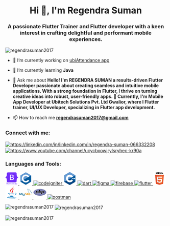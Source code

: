 <h1 align="center">Hi 👋, I'm Regendra Suman</h1>
<h3 align="center">A passionate Flutter Trainer and Flutter developer with a keen interest in crafting delightful and performant mobile experiences.</h3>

<p align="left"> <img src="https://komarev.com/ghpvc/?username=regendrasuman2017&label=Profile%20views&color=0e75b6&style=flat" alt="regendrasuman2017" /> </p>

- 🔭 I’m currently working on [ubiAttendance app](https://play.google.com/store/apps/details?id=org.ubitech.attendance)

- 🌱 I’m currently learning **Java**

- 💬 Ask me about **Hello! I'm REGENDRA SUMAN a results-driven Flutter Developer passionate about creating seamless and intuitive mobile applications. With a strong foundation in Flutter, I thrive on turning creative ideas into robust, user-friendly apps. 💼 Currently, I'm Mobile App Developer at Ubitech Solutions Pvt. Ltd Gwalior, where I Flutter trainer, UI/UX Developer, specializing in Flutter app development.**

- 📫 How to reach me **regendrasuman2017@gmail.com**

<h3 align="left">Connect with me:</h3>
<p align="left">
<a href="https://linkedin.com/in/https://linkedin.com/in/linkedin.com/in/regendra-suman-066332208" target="blank"><img align="center" src="https://raw.githubusercontent.com/rahuldkjain/github-profile-readme-generator/master/src/images/icons/Social/linked-in-alt.svg" alt="https://linkedin.com/in/linkedin.com/in/regendra-suman-066332208" height="30" width="40" /></a>
<a href="https://www.youtube.com/c/https://www.youtube.com/channel/ucycbxowjrylsryhec-kr90a" target="blank"><img align="center" src="https://raw.githubusercontent.com/rahuldkjain/github-profile-readme-generator/master/src/images/icons/Social/youtube.svg" alt="https://www.youtube.com/channel/ucycbxowjrylsryhec-kr90a" height="30" width="40" /></a>
</p>

<h3 align="left">Languages and Tools:</h3>
<p align="left"> <a href="https://getbootstrap.com" target="_blank" rel="noreferrer"> <img src="https://raw.githubusercontent.com/devicons/devicon/master/icons/bootstrap/bootstrap-plain-wordmark.svg" alt="bootstrap" width="40" height="40"/> </a> <a href="https://www.cprogramming.com/" target="_blank" rel="noreferrer"> <img src="https://raw.githubusercontent.com/devicons/devicon/master/icons/c/c-original.svg" alt="c" width="40" height="40"/> </a> <a href="https://codeigniter.com" target="_blank" rel="noreferrer"> <img src="https://cdn.worldvectorlogo.com/logos/codeigniter.svg" alt="codeigniter" width="40" height="40"/> </a> <a href="https://www.w3schools.com/cpp/" target="_blank" rel="noreferrer"> <img src="https://raw.githubusercontent.com/devicons/devicon/master/icons/cplusplus/cplusplus-original.svg" alt="cplusplus" width="40" height="40"/> </a> <a href="https://dart.dev" target="_blank" rel="noreferrer"> <img src="https://www.vectorlogo.zone/logos/dartlang/dartlang-icon.svg" alt="dart" width="40" height="40"/> </a> <a href="https://www.figma.com/" target="_blank" rel="noreferrer"> <img src="https://www.vectorlogo.zone/logos/figma/figma-icon.svg" alt="figma" width="40" height="40"/> </a> <a href="https://firebase.google.com/" target="_blank" rel="noreferrer"> <img src="https://www.vectorlogo.zone/logos/firebase/firebase-icon.svg" alt="firebase" width="40" height="40"/> </a> <a href="https://flutter.dev" target="_blank" rel="noreferrer"> <img src="https://www.vectorlogo.zone/logos/flutterio/flutterio-icon.svg" alt="flutter" width="40" height="40"/> </a> <a href="https://www.w3.org/html/" target="_blank" rel="noreferrer"> <img src="https://raw.githubusercontent.com/devicons/devicon/master/icons/html5/html5-original-wordmark.svg" alt="html5" width="40" height="40"/> </a> <a href="https://www.java.com" target="_blank" rel="noreferrer"> <img src="https://raw.githubusercontent.com/devicons/devicon/master/icons/java/java-original.svg" alt="java" width="40" height="40"/> </a> <a href="https://www.mysql.com/" target="_blank" rel="noreferrer"> <img src="https://raw.githubusercontent.com/devicons/devicon/master/icons/mysql/mysql-original-wordmark.svg" alt="mysql" width="40" height="40"/> </a> <a href="https://www.php.net" target="_blank" rel="noreferrer"> <img src="https://raw.githubusercontent.com/devicons/devicon/master/icons/php/php-original.svg" alt="php" width="40" height="40"/> </a> <a href="https://postman.com" target="_blank" rel="noreferrer"> <img src="https://www.vectorlogo.zone/logos/getpostman/getpostman-icon.svg" alt="postman" width="40" height="40"/> </a> </p>

<p><img align="left" src="https://github-readme-stats.vercel.app/api/top-langs?username=regendrasuman2017&show_icons=true&locale=en&layout=compact" alt="regendrasuman2017" /></p>

<p>&nbsp;<img align="center" src="https://github-readme-stats.vercel.app/api?username=regendrasuman2017&show_icons=true&locale=en" alt="regendrasuman2017" /></p>

<p><img align="center" src="https://github-readme-streak-stats.herokuapp.com/?user=regendrasuman2017&" alt="regendrasuman2017" /></p>
